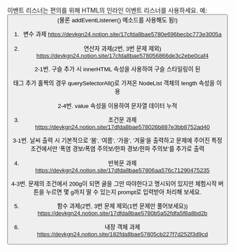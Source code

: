 이벤트 리스너는 편의를 위해 HTML의 인라인 이벤트 리스너를 사용하세요.
예: <button onclick="">
(물론 addEventListener() 메소드를 사용해도 됨!)

1. 변수 과제
https://devkgn24.notion.site/17cfda8bae5780e696becbc773e3005a

2. 연산자 과제(2번, 3번 문제 제외)
https://devkgn24.notion.site/17cfda8bae578056866de3c2ebe0caf4

2-1번. 구슬 추가 시 innerHTML 속성을 사용하여 구슬 스타일링이 된 <div> 태그 추가
홀짝의 경우 querySelectorAll()로 가져온 NodeList 객체의 length 속성을 이용

2-4번. value 속성을 이용하여 문자열 데이터 누적

3. 조건문 과제
https://devkgn24.notion.site/17dfda8bae578026b887e3bb8752ad40

3-1번. 날씨 출력 시 기본적으로 '봄', '여름', '가을', '겨울'을 출력하고
문제에 주어진 특정 조건에서만 '폭염 경보/폭염 주의보/한파 경보/한파 주의보'를 추가로 출력

4. 반복문 과제
https://devkgn24.notion.site/17dfda8bae57806aa576c71290475235

4-3번. 문제의 조건에서 200g이 되면 귤을 그만 따야한다고 명시되어 있지만 
체험시작 버튼을 누르면 몇 g까지 딸 수 있는지 prompt로 입력받아 처리해 보세요. 

5. 함수 과제(2번, 3번 문제 제외(1번 문제만 풀어보세요))
https://devkgn24.notion.site/17dfda8bae5780b5a52fdfa5f8a8bd2b

6. 내장 객체 과제
https://devkgn24.notion.site/182fda8bae57805cb227f7d252f3d9cd

